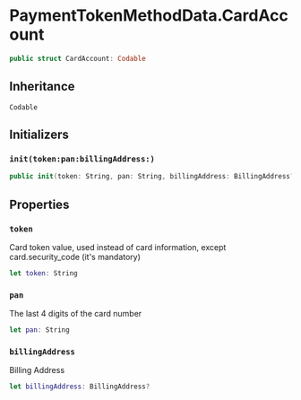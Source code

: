 # PaymentTokenMethodData.CardAccount

``` swift
public struct CardAccount: Codable
```

## Inheritance

`Codable`

## Initializers

### `init(token:pan:billingAddress:)`

``` swift
public init(token: String, pan: String, billingAddress: BillingAddress?)
```

## Properties

### `token`

Card token value, used instead of card information, except card.security\_code (it's mandatory)

``` swift
let token: String
```

### `pan`

The last 4 digits of the card number

``` swift
let pan: String
```

### `billingAddress`

Billing Address

``` swift
let billingAddress: BillingAddress?
```
